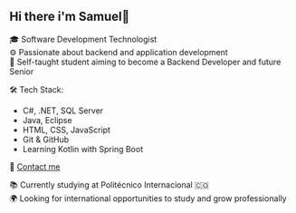 ## Hi there i'm Samuel👋

🎓 Software Development Technologist  
⚙️ Passionate about backend and application development  
🚀 Self-taught student aiming to become a Backend Developer and future Senior

🛠️ Tech Stack:  
- C#, .NET, SQL Server  
- Java, Eclipse  
- HTML, CSS, JavaScript  
- Git & GitHub
- Learning Kotlin with Spring Boot

📩 [Contact me](mailto:samueldavidmolina2007@gmail.com)

📚 Currently studying at Politécnico Internacional 🇨🇴  
🌍 Looking for international opportunities to study and grow professionally
